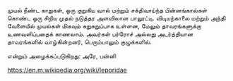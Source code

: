முயல்
 நீண்ட காதுகள், ஒரு குறுகிய வால் மற்றும் சக்திவாய்ந்த பின்னங்கால்கள் கொண்ட ஒரு சிறிய முதல் நடுத்தர அளவிலான பாலூட்டி. விடியற்காலை மற்றும் அந்தி வேளையில் முயல்கள் மிகவும் சுறுசுறுப்பாக உள்ளன, மேலும் தாவரங்களுக்கு உணவளிப்பதைக் காணலாம். அவர்கள் பர்ரோச் அல்லது அடர்த்தியான தாவரங்களில் வாழ்கின்றனர், பெரும்பாலும் குழுக்களில்.

 என்றும் அழைக்கப்படுகிறது: அரே, பன்னி

 https://en.m.wikipedia.org/wiki/leporidae
